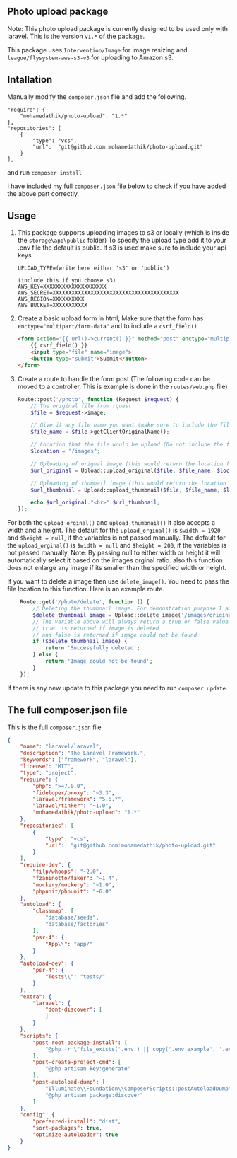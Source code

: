 
## Photo upload package
Note: This photo upload package is currently designed to be used only with laravel.
This is the version `v1.*` of the package.

This package uses `Intervention/Image` for image resizing and `league/flysystem-aws-s3-v3` for uploading to Amazon s3.
## Intallation
Manually modify the `composer.json` file and add the following.

    "require": {
        "mohamedathik/photo-upload": "1.*"
    },
    "repositories": [
        {
            "type": "vcs",
            "url":  "git@github.com:mohamedathik/photo-upload.git"
        }
    ],

and run `composer install`

I have included my full `composer.json` file below to check if you have added the above part correctly.

## Usage
1) This package supports uploading images to s3 or locally (which is inside the `storage\app\public` folder)
To specify the upload type add it to your .env file the default is public. If s3 is used make sure to include your api keys.
    ```
    UPLOAD_TYPE=(write here either 's3' or 'public')

    (include this if you choose s3)
    AWS_KEY=XXXXXXXXXXXXXXXXXXXX
    AWS_SECRET=XXXXXXXXXXXXXXXXXXXXXXXXXXXXXXXXXXXXXXXX
    AWS_REGION=XXXXXXXXXX
    AWS_BUCKET=XXXXXXXXXXX
    ```
2) Create a basic upload form in html, Make sure that the form has `enctype="multipart/form-data"` and to include a `csrf_field()`

    ```html
    <form action="{{ url()->current() }}" method="post" enctype="multipart/form-data">
        {{ csrf_field() }}
        <input type="file" name="image">
        <button type="submit">Submit</button>    
    </form>
    ```
2) Create a route to handle the form post (The following code can be moved to a controller, This is example is done in the `routes/web.php` file)
    ```php
    Route::post('/photo', function (Request $request) {
        // The original file from rquest
        $file = $request->image;
    
        // Give it any file name you want (make sure to include the file extension, Using getClientOriginalName() would include the extension)
        $file_name = $file->getClientOriginalName();
    
        // Location that the file would be upload (Do not include the filename, Orginal and Thumbnail folder would be created automatically)
        $location = "/images";
    
        // Uploading of orignal image (this would return the location for original image including the filename)
        $url_original = Upload::upload_original($file, $file_name, $location);
    
        // Uploading of thumnail image (this would return the location for thumbnail image including the filename)
        $url_thumbnail = Upload::upload_thumbnail($file, $file_name, $location);
    
        echo $url_original."<br>".$url_thumbnail;
    });
    ```
For both the `upload_orginal()` and `upload_thumbnail()` it also accepts a width and a height.
The default for the `upload_orginal()` is `$width = 1920` and `$height = null`, if the variables is not passed manually.
The default for the `upload_orginal()` is `$width = null` and `$height = 200`, if the variables is not passed manually.
Note: By passing null to either width or height it will automatically select it based on the images orginal ratio. also this function does not enlarge any image if its smaller than the specified width or height.

    
If you want to delete a image then use `delete_image()`. You need to pass the file location to this function. Here is an example route.
```php
    Route::get('/photo/delete', function () {
        // Deleting the thumbnail image. For demonstration purpose I am passing the file name manually
        $delete_thumbnail_image = Upload::delete_image('/images/original/1515931209-Image.jpg');
        // The variable above will always return a true or false value
        // true  is returned if image is deleted 
        // and false is returned if image could not be found
        if ($delete_thumbnail_image) {
            return 'Successfully deleted';
        } else {
            return 'Image could not be found';
        }
    });
```
If there is any new update to this package you need to run `composer update`.

## The full composer.json file
This is the full `composer.json` file

```json
{
    "name": "laravel/laravel",
    "description": "The Laravel Framework.",
    "keywords": ["framework", "laravel"],
    "license": "MIT",
    "type": "project",
    "require": {
        "php": ">=7.0.0",
        "fideloper/proxy": "~3.3",
        "laravel/framework": "5.5.*",
        "laravel/tinker": "~1.0",
        "mohamedathik/photo-upload": "1.*"
    },
    "repositories": [
        {
            "type": "vcs",
            "url":  "git@github.com:mohamedathik/photo-upload.git"
        }
    ],
    "require-dev": {
        "filp/whoops": "~2.0",
        "fzaninotto/faker": "~1.4",
        "mockery/mockery": "~1.0",
        "phpunit/phpunit": "~6.0"
    },
    "autoload": {
        "classmap": [
            "database/seeds",
            "database/factories"
        ],
        "psr-4": {
            "App\\": "app/"
        }
    },
    "autoload-dev": {
        "psr-4": {
            "Tests\\": "tests/"
        }
    },
    "extra": {
        "laravel": {
            "dont-discover": [
            ]
        }
    },
    "scripts": {
        "post-root-package-install": [
            "@php -r \"file_exists('.env') || copy('.env.example', '.env');\""
        ],
        "post-create-project-cmd": [
            "@php artisan key:generate"
        ],
        "post-autoload-dump": [
            "Illuminate\\Foundation\\ComposerScripts::postAutoloadDump",
            "@php artisan package:discover"
        ]
    },
    "config": {
        "preferred-install": "dist",
        "sort-packages": true,
        "optimize-autoloader": true
    }
}

```
